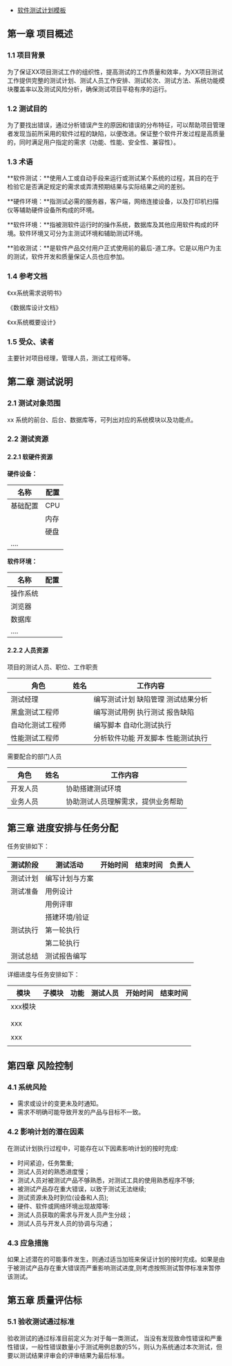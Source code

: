 - [软件测试计划模板](https://www.cnblogs.com/tester-ggf/p/12444258.html)

## 第一章 项目概述

### 1.1 项目背景

为了保证XX项目测试工作的组织性，提高测试的工作质量和效率，为XX项目测试工作提供完整的测试计划、测试人员工作安排、测试轮次、测试方法、系统功能模块覆盖率以及测试风险分析，确保测试项目平稳有序的运行。

### 1.2 测试目的

为了要找出错误，通过分析错误产生的原因和错误的分布特征，可以帮助项目管理者发现当前所采用的软件过程的缺陷，以便改进。保证整个软件开发过程是高质量的，同时满足用户指定的需求（功能、性能、安全性、兼容性）。

### 1.3 术语

**软件测试：**使用人工或自动手段来运行或测试某个系统的过程，其目的在于检验它是否满足规定的需求或弄清预期结果与实际结果之间的差别。

**硬件环境：**指测试必需的服务器，客户端，网络连接设备，以及打印机扫描仪等辅助硬件设备所构成的环境。

**软件环境：**指被测软件运行时的操作系统，数据库及其他应用软件构成的环境。软件环境又可分为主测试环境和辅助测试环境。

**验收测试：**是软件产品交付用户正式使用前的最后-道工序。它是以用户为主的测试，软件开发和质量保证人员也应参加。

### 1.4 参考文档

《xx系统需求说明书》

《数据库设计文档》

《xx系统概要设计》

### 1.5 受众、读者

主要针对项目经理，管理人员，测试工程师等。

## 第二章 测试说明

### 2.1 测试对象范围

xx 系统的前台、后台、数据库等，可列出对应的系统模块以及功能点。

### 2.2 测试资源

#### 2.2.1 软硬件资源

**硬件设备：**

| 名称     | 配置 |
| -------- | ---- |
| 基础配置 | CPU  |
|          | 内存 |
|          | 硬盘 |
| ....     |      |

**软件环境：**

| 名称     | 配置 |
| -------- | ---- |
| 操作系统 |      |
| 浏览器   |      |
| 数据库   |      |
| ....     |      |

#### 2.2.2 人员资源

项目的测试人员、职位、工作职责

| 角色             | 姓名 | 工作内容                           |
| ---------------- | ---- | ---------------------------------- |
| 测试经理         |      | 编写测试计划 缺陷管理 测试结果分析 |
| 黑盒测试工程师   |      | 编写测试用例 执行测试 报告缺陷     |
| 自动化测试工程师 |      | 编写脚本 自动化测试执行            |
| 性能测试工程师   |      | 分析软件功能 开发脚本 性能测试执行 |

需要配合的部门人员

| 角色     | 姓名 | 工作内容                           |
| -------- | ---- | ---------------------------------- |
| 开发人员 |      | 协助搭建测试环境                   |
| 业务人员 |      | 协助测试人员理解需求，提供业务帮助 |

## 第三章 进度安排与任务分配

任务安排如下：

| 测试阶段 | 测试活动       | 开始时间 | 结束时间 | 负责人 |
| -------- | -------------- | -------- | -------- | ------ |
| 测试计划 | 编写计划与方案 |          |          |        |
| 测试准备 | 用例设计       |          |          |        |
|          | 用例评审       |          |          |        |
|          | 搭建环境/验证  |          |          |        |
| 测试执行 | 第一轮执行     |          |          |        |
|          | 第二轮执行     |          |          |        |
| 测试总结 | 测试报告编写   |          |          |        |

详细进度与任务安排如下：

| 模块    | 子模块 | 功能 | 测试人员 | 开始时间 | 结束时间 |
| ------- | ------ | ---- | -------- | -------- | -------- |
| xxx模块 |        |      |          |          |          |
|         |        |      |          |          |          |
|         |        |      |          |          |          |
| xxx     |        |      |          |          |          |
|         |        |      |          |          |          |
| xxx     |        |      |          |          |          |
|         |        |      |          |          |          |

## 第四章 风险控制

### 4.1 系统风险

- 需求或设计的变更未及时通知。
- 需求不明确可能导致开发的产品与目标不一致。

### 4.2 影响计划的潜在因素

在测试计划执行过程中，可能存在以下因素影响计划的按时完成:

- 时间紧迫，任务繁重;
- 测试人员对的熟悉进度慢；
- 测试人员对被测试产品不够熟悉，对测试工具的使用熟悉程序不够;
- 被测试产品存在重大错误，以致于测试无法继续;
- 测试资源未及时到位(设备和人员);
- 硬件、软件或网络环境出现故障等:
- 测试人员获取的需求与开发人员产生分歧；
- 测试人员与开发人员的协调与沟通；

### 4.3 应急措施

如果上述潜在的可能事件发生，则通过适当加班来保证计划的按时完成。如果是由于被测试产品存在重大错误而严重影响测试进度,则考虑按照测试暂停标准来暂停该测试。

## 第五章 质量评估标

### 5.1 验收测试通过标准

验收测试的通过标准目前定义为:对于每一类测试， 当没有发现致命性错误和严重性错误，一般性错误数量小于测试用例总数的5%，则认为系统通过本次测试，但要以测试结果评审会的评审结果为最后标准。